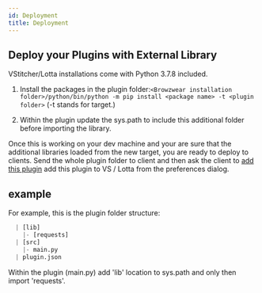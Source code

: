 ```yaml
---
id: Deployment
title: Deployment
---
```


## Deploy your Plugins with External Library

VStitcher/Lotta installations come with Python 3.7.8 included.

1. Install the packages in the plugin folder:```<Browzwear installation folder>/python/bin/python -m pip install <package name> -t <plugin folder>```
(-t stands for target.)

2. Within the plugin update the sys.path to include this additional folder before importing the library.

Once this is working on your dev machine and your are sure that the additional libraries loaded from the new target, you are ready to deploy to clients.
Send the whole plugin folder to client and then ask the client to [add this plugin](Development) add this plugin to VS / Lotta from the preferences dialog.

## example
For example, this is the plugin folder structure:
```py
  | [lib]
    |- [requests]
  | [src]
    |- main.py
  | plugin.json
```
Within the plugin (main.py) add 'lib' location to sys.path and only then import 'requests'.
